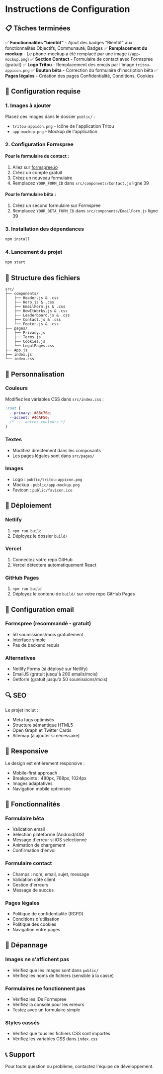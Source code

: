 # Instructions de Configuration

## 📋 Tâches terminées

✅ **Fonctionnalités "bientôt"** - Ajout des badges "Bientôt" aux fonctionnalités Objectifs, Communauté, Badges
✅ **Remplacement du mockup** - Le phone-mockup a été remplacé par une image (`/app-mockup.png`)
✅ **Section Contact** - Formulaire de contact avec Formspree (gratuit)
✅ **Logo Tritou** - Remplacement des emojis par l'image `tritou-appicon.png`
✅ **Bouton bêta** - Correction du formulaire d'inscription bêta
✅ **Pages légales** - Création des pages Confidentialité, Conditions, Cookies

## 🔧 Configuration requise

### 1. Images à ajouter
Placez ces images dans le dossier `public/` :
- `tritou-appicon.png` - Icône de l'application Tritou
- `app-mockup.png` - Mockup de l'application

### 2. Configuration Formspree

#### Pour le formulaire de contact :
1. Allez sur [formspree.io](https://formspree.io)
2. Créez un compte gratuit
3. Créez un nouveau formulaire
4. Remplacez `YOUR_FORM_ID` dans `src/components/Contact.js` ligne 39

#### Pour le formulaire bêta :
1. Créez un second formulaire sur Formspree
2. Remplacez `YOUR_BETA_FORM_ID` dans `src/components/EmailForm.js` ligne 39

### 3. Installation des dépendances
```bash
npm install
```

### 4. Lancement du projet
```bash
npm start
```

## 📁 Structure des fichiers

```
src/
├── components/
│   ├── Header.js & .css
│   ├── Hero.js & .css
│   ├── EmailForm.js & .css
│   ├── HowItWorks.js & .css
│   ├── Leaderboard.js & .css
│   ├── Contact.js & .css
│   └── Footer.js & .css
├── pages/
│   ├── Privacy.js
│   ├── Terms.js
│   ├── Cookies.js
│   └── LegalPages.css
├── App.js
├── index.js
└── index.css
```

## 🎨 Personnalisation

### Couleurs
Modifiez les variables CSS dans `src/index.css` :
```css
:root {
  --primary: #88c76e;
  --accent: #4CAF50;
  /* ... autres couleurs */
}
```

### Textes
- Modifiez directement dans les composants
- Les pages légales sont dans `src/pages/`

### Images
- Logo : `public/tritou-appicon.png`
- Mockup : `public/app-mockup.png`
- Favicon : `public/favicon.ico`

## 🚀 Déploiement

### Netlify
1. `npm run build`
2. Déployez le dossier `build/`

### Vercel
1. Connectez votre repo GitHub
2. Vercel détectera automatiquement React

### GitHub Pages
1. `npm run build`
2. Déployez le contenu de `build/` sur votre repo GitHub Pages

## 📧 Configuration email

### Formspree (recommandé - gratuit)
- 50 soumissions/mois gratuitement
- Interface simple
- Pas de backend requis

### Alternatives
- Netlify Forms (si déployé sur Netlify)
- EmailJS (gratuit jusqu'à 200 emails/mois)
- Getform (gratuit jusqu'à 50 soumissions/mois)

## 🔍 SEO

Le projet inclut :
- Meta tags optimisés
- Structure sémantique HTML5
- Open Graph et Twitter Cards
- Sitemap (à ajouter si nécessaire)

## 📱 Responsive

Le design est entièrement responsive :
- Mobile-first approach
- Breakpoints : 480px, 768px, 1024px
- Images adaptatives
- Navigation mobile optimisée

## 🎯 Fonctionnalités

### Formulaire bêta
- Validation email
- Sélection plateforme (Android/iOS)
- Message d'erreur si iOS sélectionné
- Animation de chargement
- Confirmation d'envoi

### Formulaire contact
- Champs : nom, email, sujet, message
- Validation côté client
- Gestion d'erreurs
- Message de succès

### Pages légales
- Politique de confidentialité (RGPD)
- Conditions d'utilisation
- Politique des cookies
- Navigation entre pages

## 🐛 Dépannage

### Images ne s'affichent pas
- Vérifiez que les images sont dans `public/`
- Vérifiez les noms de fichiers (sensible à la casse)

### Formulaires ne fonctionnent pas
- Vérifiez les IDs Formspree
- Vérifiez la console pour les erreurs
- Testez avec un formulaire simple

### Styles cassés
- Vérifiez que tous les fichiers CSS sont importés
- Vérifiez les variables CSS dans `index.css`

## 📞 Support

Pour toute question ou problème, contactez l'équipe de développement.
